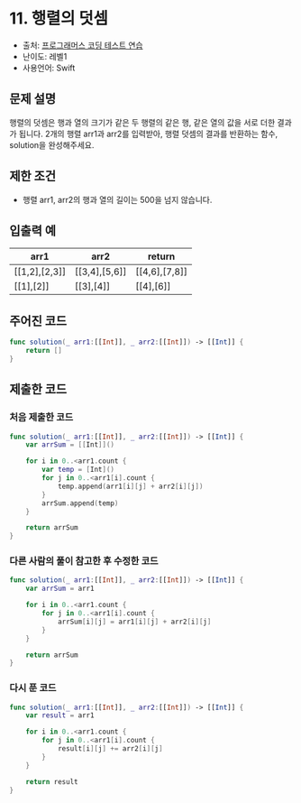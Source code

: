 # 11. 행렬의 덧셈     

- 출처: [프로그래머스 코딩 테스트 연습](https://programmers.co.kr/learn/challenges)
- 난이도: 레벨1
- 사용언어: Swift



## 문제 설명  

행렬의 덧셈은 행과 열의 크기가 같은 두 행렬의 같은 행, 같은 열의 값을 서로 더한 결과가 됩니다. 2개의 행렬 arr1과 arr2를 입력받아, 행렬 덧셈의 결과를 반환하는 함수, solution을 완성해주세요.



## 제한 조건   

- 행렬 arr1, arr2의 행과 열의 길이는 500을 넘지 않습니다.



## 입출력 예  

| arr1          | arr2          | return        |
| ------------- | ------------- | ------------- |
| [[1,2],[2,3]] | [[3,4],[5,6]] | [[4,6],[7,8]] |
| [[1],[2]]     | [[3],[4]]     | [[4],[6]]     |



## 주어진 코드  

~~~swift
func solution(_ arr1:[[Int]], _ arr2:[[Int]]) -> [[Int]] {
    return []
}
~~~



## 제출한 코드  

### 처음 제출한 코드  

~~~swift
func solution(_ arr1:[[Int]], _ arr2:[[Int]]) -> [[Int]] {
    var arrSum = [[Int]]()

    for i in 0..<arr1.count {
        var temp = [Int]()
        for j in 0..<arr1[i].count {
            temp.append(arr1[i][j] + arr2[i][j])
        }
        arrSum.append(temp)
    }

    return arrSum
}
~~~

### 다른 사람의 풀이 참고한 후 수정한 코드

~~~swift
func solution(_ arr1:[[Int]], _ arr2:[[Int]]) -> [[Int]] {
    var arrSum = arr1

    for i in 0..<arr1.count {
        for j in 0..<arr1[i].count {
            arrSum[i][j] = arr1[i][j] + arr2[i][j]
        }
    }

    return arrSum
}
~~~   

### 다시 푼 코드

~~~swift
func solution(_ arr1:[[Int]], _ arr2:[[Int]]) -> [[Int]] {
    var result = arr1

    for i in 0..<arr1.count {
        for j in 0..<arr1[i].count {
            result[i][j] += arr2[i][j]
        }
    }

    return result
}
~~~
